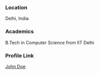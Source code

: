 ### Location
Delhi, India

### Academics
B.Tech in Computer Science from IIT Delhi

### Profile Link
[John Doe](https://github.com/johndoe)

